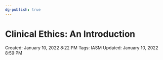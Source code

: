 ```yaml
---
dg-publish: true
---
```


# Clinical Ethics: An Introduction

Created: January 10, 2022 8:22 PM
Tags: IASM
Updated: January 10, 2022 8:59 PM